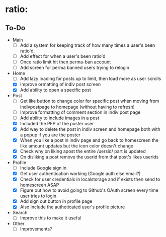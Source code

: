 # ratio:
## To-Do
* Main
    - [ ] Add a system for keeping track of how many times a user's been ratio'd.
    - [ ] Add effect for when a user's been ratio'd
    - [ ] Once ratio limit hit then perma-ban account
    - [ ] Add screen for perma banned users trying to relogin
* Home
    - [ ] Add lazy loading for posts up to limit, then load more as user scrolls
    - [x] Improve ormatting of indiv post screen
    - [x] Add ability to open a specific post
* Post
    - [ ] Get like button to change color for specific post when moving from indivpostpage to homepage (without having to refresh)
    - [ ] Improve formatting of comment section in indiv post page
    - [ ] Add ability to include images in a post
    - [x] Included the PFP of the poster user
    - [x] Add way to delete the post in indiv screen and homepage both with a popup if you are the poster
    - [x] When you like a post in indiv page and go back to homescreen the like amount updates but the icon color doesn't change
    - [x] Check why on liking apost the entire /uersid/ part is updated
    - [x] On disliking a post remove the userid from that post's likes userids
* Profile
    - [ ] Include Google sign in
    - [x] Get user authentication working (Google auth else email?)
    - [x] Check for user credentials in localstorage and if exists then send to homescreen ASAP
    - [x] Figure out how to avoid going to Github's OAuth screen every time user tries to login
    - [x] Add sign out button in profile page
    - [x] Also include the autheticated user's profile picture
* Search
    - [ ] Improve this to make it useful
* Other
    - [ ] Improvements?